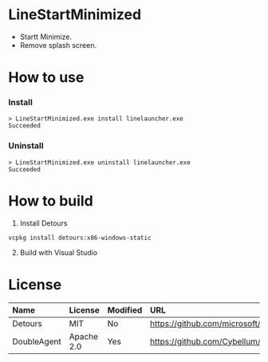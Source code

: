 # LineStartMinimized
- Startt Minimize.
- Remove splash screen.

# How to use
### Install
```
> LineStartMinimized.exe install linelauncher.exe
Succeeded
```

### Uninstall
```
> LineStartMinimized.exe uninstall linelauncher.exe
Succeeded
```

# How to build
1. Install Detours
```
vcpkg install detours:x86-windows-static
```

2. Build with Visual Studio

# License
|Name|License|Modified|URL|
|:--|:--|:--|:--|
|Detours|MIT|No|https://github.com/microsoft/Detours|
|DoubleAgent|Apache 2.0|Yes|https://github.com/Cybellum/DoubleAgent|
